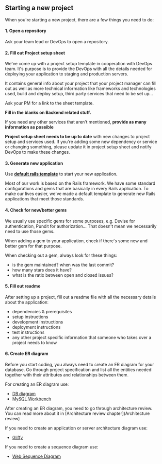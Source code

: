 ## Starting a new project

When you're starting a new project, there are a few things you need to do:

#### 1. Open a repository

Ask your team lead or DevOps to open a repository.

#### 2. Fill out Project setup sheet

We've come up with a project setup template in cooperation with DevOps team. It's purpose is to provide the DevOps with all the details needed for deploying your application to staging and production servers.

It contains general info about your project that your project manager can fill out as well as more technical information like frameworks and technologies used, build and deploy setup, third party services that need to be set up...

Ask your PM for a link to the sheet template.

**Fill in the blanks on Backend related stuff.**

If you need any other services that aren't mentioned, **provide as many information as possible**

**Project setup sheet needs to be up to date** with new changes to project setup and services used. If you're adding some new dependency or service or changing something, please update it in project setup sheet and notify DevOps to make these changes.


#### 3. Generate new application

Use [**default rails template**](https://github.com/infinum/default_rails_template/) to start your new application.

Most of our work is based on the Rails framework. We have some standard configurations and gems that are basically in every Rails application. To make our lives easier, we've made a default template to generate new Rails applications that meet those standards.


#### 4. Check for new/better gems

We usually use specific gems for some purposes, e.g. Devise for authentication, Pundit for authorization... That doesn't mean we necessarily need to use those gems.

When adding a gem to your application, check if there's some new and better gem for that purpose.

When checking out a gem, always look for these things:
* is the gem maintained? when was the last commit?
* how many stars does it have?
* what is the ratio between open and closed issues?


#### 5. Fill out readme

After setting up a project, fill out a readme file with all the necessary details about the application:
* dependencies & prerequisites
* setup instructions
* development instructions
* deployment instructions
* test instructions
* any other project specific information that someone who takes over a project needs to know


#### 6. Create ER diagram

Before you start coding, you always need to create an ER diagram for your database. Go through project specification and list all the entities needed together with their attributes and relationships between them.

For creating an ER diagram use:
* [DB diagram](https://dbdiagram.io/)
* [MySQL Workbench](https://dev.mysql.com/downloads/workbench/)

After creating an ER diagram, you need to go through architecture review. You can read more about it in [Architecture review chapter](Architecture review)

If you need to create an application or server architecture diagram use:
* [Gliffy](https://www.gliffy.com/)

If you need to create a sequence diagram use:
* [Web Sequence Diagram](https://www.websequencediagrams.com/)
